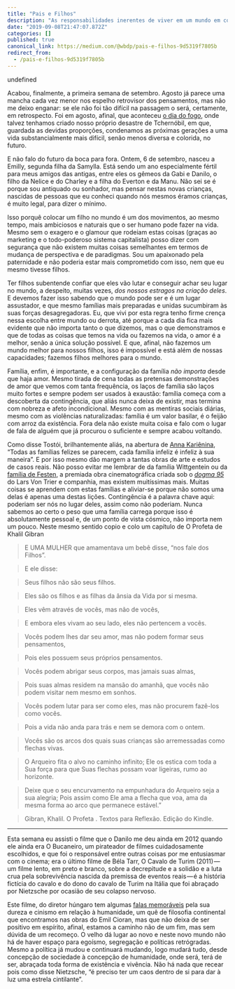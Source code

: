 ```yaml
---
title: "Pais e Filhos"
description: "As responsabilidades inerentes de viver em um mundo em constante mudança ao mesmo que precisamos ajudar-nos uns aos outros"
date: "2019-09-08T21:47:07.872Z"
categories: []
published: true
canonical_link: https://medium.com/@wbdp/pais-e-filhos-9d5319f7805b
redirect_from:
  - /pais-e-filhos-9d5319f7805b
---
```


undefined

Acabou, finalmente, a primeira semana de setembro. Agosto já parece uma mancha cada vez menor nos espelho retrovisor dos pensamentos, mas não me deixo enganar: se ele não foi tão difícil na passagem o será, certamente, em retrospecto. Foi em agosto, afinal, que aconteceu [o dia do fogo](https://www.bbc.com/portuguese/brasil-49453037), onde talvez tenhamos criado nosso próprio desastre de Tchernóbil, em que, guardada as devidas proporções, condenamos as próximas gerações a uma vida substancialmente mais difícil, senão menos diversa e colorida, no futuro.

E não falo do futuro da boca para fora. Ontem, 6 de setembro, nasceu a Emilly, segunda filha da Samylla. Está sendo um ano especialmente fértil para meus amigos das antigas, entre eles os gêmeos da Gabi e Danilo, o filho da Nelice e do Charley e a filha do Everton e da Manu. Não sei se é porque sou antiquado ou sonhador, mas pensar nestas novas crianças, nascidas de pessoas que eu conheci quando nós mesmos éramos crianças, é muito legal, para dizer o mínimo.

Isso porquê colocar um filho no mundo é um dos movimentos, ao mesmo tempo, mais ambiciosos e naturais que o ser humano pode fazer na vida. Mesmo sem o exagero e o glamour que rodeiam estas coisas (graças ao marketing e o todo-poderoso sistema capitalista) posso dizer com segurança que não existem muitas coisas semelhantes em termos de mudança de perspectiva e de paradigmas. Sou um apaixonado pela paternidade e não poderia estar mais comprometido com isso, nem que eu mesmo tivesse filhos.



Ter filhos subentende confiar que eles vão lutar e conseguir achar seu lugar no mundo, a despeito, muitas vezes, _dos nossos estragos na criação deles_. E devemos fazer isso sabendo que o mundo pode ser e é um lugar assustador, e que mesmo famílias mais preparadas e unidas sucumbiram às suas forças desagregadoras. Eu, que vivi por esta regra tenho firme crença nessa escolha entre mundo ou derrota, até porque a cada dia fica mais evidente que não importa tanto o que dizemos, mas o que demonstramos e que de todas as coisas que temos na vida ou fazemos na vida, o amor é a melhor, senão a única solução possível. E que, afinal, não fazemos um mundo melhor para nossos filhos, isso é impossível e está além de nossas capacidades; fazemos filhos melhores para o mundo.

Família, enfim, é importante, e a configuração da família _não importa_ desde que haja amor. Mesmo tirada de cena todas as pretensas demonstrações de amor que vemos com tanta frequência, os laços de família são laços muito fortes e sempre podem ser usados à exaustão: família começa com a descoberta da contingência, que aliás nunca deixa de existir, mas termina com nobreza e afeto incondicional. Mesmo com as mentiras sociais diárias, mesmo com as violências naturalizadas: família é um valor basilar, é o feijão com arroz da existência. Fora dela não existe muita coisa e falo com o lugar de fala de alguém que já procurou o suficiente e sempre acabou voltando.

Como disse Tostói, brilhantemente aliás, na abertura de [Anna Kariênina](https://www.amazon.com.br/Anna-Kari%C3%AAnina-Liev-Tolst%C3%B3i-ebook/dp/B071HPWX1F/ref=tmm_kin_swatch_0?_encoding=UTF8&qid=&sr=), “Todas as famílias felizes se parecem, cada família infeliz é infeliz à sua maneira”. E por isso mesmo dão margem a tantas obras de arte e estudos de casos reais. Não posso evitar me lembrar de da família Wittgentein ou da [família de Festen](https://www.imdb.com/title/tt0154420/), a premiada obra cinematográfica criada sob o [_dogma 95_](https://pov.imv.au.dk/Issue_10/section_1/artc1A.html) do Lars Von Trier e companhia, mas existem muitíssimas mais. Muitas coisas se aprendem com estas famílias e aliviar-se porque não somos uma delas é apenas uma destas lições. Contingência é a palavra chave aqui: poderiam ser nós no lugar deles, assim como não poderiam. Nunca sabemos ao certo o peso que uma família carrega porque isso é absolutamente pessoal e, de um ponto de vista cósmico, não importa nem um pouco. Neste mesmo sentido copio e colo um capítulo de O Profeta de Khalil Gibran

> E UMA MULHER que amamentava um bebê disse, “nos fale dos Filhos”.

> E ele disse:

> Seus filhos não são seus filhos.

> Eles são os filhos e as filhas da ânsia da Vida por si mesma.

> Eles vêm através de vocês, mas não de vocês,

> E embora eles vivam ao seu lado, eles não pertencem a vocês.

> Vocês podem lhes dar seu amor, mas não podem formar seus pensamentos,

> Pois eles possuem seus próprios pensamentos.

> Vocês podem abrigar seus corpos, mas jamais suas almas,

> Pois suas almas residem na mansão do amanhã, que vocês não podem visitar nem mesmo em sonhos.

> Vocês podem lutar para ser como eles, mas não procurem fazê-los como vocês.

> Pois a vida não anda para trás e nem se demora com o ontem.

> Vocês são os arcos dos quais suas crianças são arremessadas como flechas vivas.

> O Arqueiro fita o alvo no caminho infinito; Ele os estica com toda a Sua força para que Suas flechas possam voar ligeiras, rumo ao horizonte.

> Deixe que o seu encurvamento na empunhadura do Arqueiro seja a sua alegria; Pois assim como Ele ama a flecha que voa, ama da mesma forma ao arco que permanece estável.”

> Gibran, Khalil. O Profeta . Textos para Reflexão. Edição do Kindle.

---

Esta semana eu assisti o filme que o Danilo me deu ainda em 2012 quando ele ainda era O Bucaneiro, um pirateador de filmes cuidadosamente escolhidos, e que foi o responsável entre outras coisas por me entusiasmar com o cinema; era o último filme de Béla Tarr, O Cavalo de Turim (2011) — um filme lento, em preto e branco, sobre a decrepitude e a solidão e a luta crua pela sobrevivência nascida da premissa de eventos reais — é a história fictícia do cavalo e do dono do cavalo de Turim na Itália que foi abraçado por Nietzsche por ocasião de seu colapso nervoso.

Este filme, do diretor húngaro tem algumas [falas memoráveis](https://www.imdb.com/title/tt1316540/quotes/qt3872578) pela sua dureza e cinismo em relação à humanidade, um quê de filosofia continental que encontramos nas obras do Emil Cioran, mas que não deixa de ser positivo em espírito, afinal, estamos a caminho não de um fim, mas sem dúvida de um recomeço. O velho dá lugar ao novo e neste novo mundo não há de haver espaço para egoísmo, segregação e políticas retrógradas. Mesmo a política já mudou e continuará mudando, logo mudará tudo, desde concepção de sociedade à concepção de humanidade, onde será, terá de ser, abraçada toda forma de existência e vivência. Não há nada que recear pois como disse Nietzsche, “é preciso ter um caos dentro de si para dar à luz uma estrela cintilante”.
